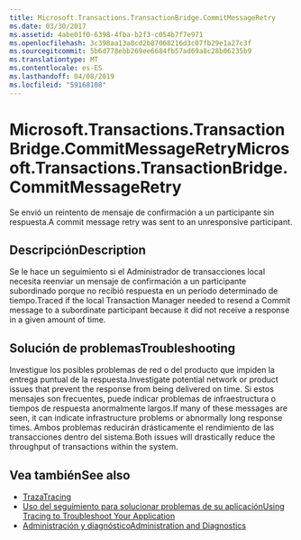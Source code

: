 ```yaml
---
title: Microsoft.Transactions.TransactionBridge.CommitMessageRetry
ms.date: 03/30/2017
ms.assetid: 4abe01f0-6398-4fba-b2f3-c054b7f7e971
ms.openlocfilehash: 3c398aa13a8cd2b87068216d3c07fb29e1a27c3f
ms.sourcegitcommit: 5b6d778ebb269ee6684fb57ad69a8c28b06235b9
ms.translationtype: MT
ms.contentlocale: es-ES
ms.lasthandoff: 04/08/2019
ms.locfileid: "59168108"
---
```

# <a name="microsofttransactionstransactionbridgecommitmessageretry"></a><span data-ttu-id="23018-102">Microsoft.Transactions.TransactionBridge.CommitMessageRetry</span><span class="sxs-lookup"><span data-stu-id="23018-102">Microsoft.Transactions.TransactionBridge.CommitMessageRetry</span></span>
<span data-ttu-id="23018-103">Se envió un reintento de mensaje de confirmación a un participante sin respuesta.</span><span class="sxs-lookup"><span data-stu-id="23018-103">A commit message retry was sent to an unresponsive participant.</span></span>  
  
## <a name="description"></a><span data-ttu-id="23018-104">Descripción</span><span class="sxs-lookup"><span data-stu-id="23018-104">Description</span></span>  
 <span data-ttu-id="23018-105">Se le hace un seguimiento si el Administrador de transacciones local necesita reenviar un mensaje de confirmación a un participante subordinado porque no recibió respuesta en un período determinado de tiempo.</span><span class="sxs-lookup"><span data-stu-id="23018-105">Traced if the local Transaction Manager needed to resend a Commit message to a subordinate participant because it did not receive a response in a given amount of time.</span></span>  
  
## <a name="troubleshooting"></a><span data-ttu-id="23018-106">Solución de problemas</span><span class="sxs-lookup"><span data-stu-id="23018-106">Troubleshooting</span></span>  
 <span data-ttu-id="23018-107">Investigue los posibles problemas de red o del producto que impiden la entrega puntual de la respuesta.</span><span class="sxs-lookup"><span data-stu-id="23018-107">Investigate potential network or product issues that prevent the response from being delivered on time.</span></span>  <span data-ttu-id="23018-108">Si estos mensajes son frecuentes, puede indicar problemas de infraestructura o tiempos de respuesta anormalmente largos.</span><span class="sxs-lookup"><span data-stu-id="23018-108">If many of these messages are seen, it can indicate infrastructure problems or abnormally long response times.</span></span> <span data-ttu-id="23018-109">Ambos problemas reducirán drásticamente el rendimiento de las transacciones dentro del sistema.</span><span class="sxs-lookup"><span data-stu-id="23018-109">Both issues will drastically reduce the throughput of transactions within the system.</span></span>  
  
## <a name="see-also"></a><span data-ttu-id="23018-110">Vea también</span><span class="sxs-lookup"><span data-stu-id="23018-110">See also</span></span>

- [<span data-ttu-id="23018-111">Traza</span><span class="sxs-lookup"><span data-stu-id="23018-111">Tracing</span></span>](../../../../../docs/framework/wcf/diagnostics/tracing/index.md)
- [<span data-ttu-id="23018-112">Uso del seguimiento para solucionar problemas de su aplicación</span><span class="sxs-lookup"><span data-stu-id="23018-112">Using Tracing to Troubleshoot Your Application</span></span>](../../../../../docs/framework/wcf/diagnostics/tracing/using-tracing-to-troubleshoot-your-application.md)
- [<span data-ttu-id="23018-113">Administración y diagnóstico</span><span class="sxs-lookup"><span data-stu-id="23018-113">Administration and Diagnostics</span></span>](../../../../../docs/framework/wcf/diagnostics/index.md)

